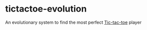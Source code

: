 # tictactoe-evolution
An evolutionary system to find the most perfect [Tic-tac-toe](https://en.wikipedia.org/wiki/Tic-tac-toe) player
